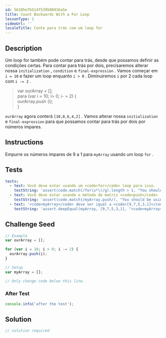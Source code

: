 ```yaml
---
id: 56105e7b514f539506016a5e
title: Count Backwards With a For Loop
lessonType: 1
videoUrl: ''
localeTitle: Conte para trás com um loop for
---
```


## Description
<section id="description"> Um loop for também pode contar para trás, desde que possamos definir as condições certas. Para contar para trás por dois, precisaremos alterar nossa <code>initialization</code> , <code>condition</code> e <code>final-expression</code> . Vamos começar em <code>i = 10</code> e fazer um loop enquanto <code>i &gt; 0</code> . Diminuiremos <code>i</code> por 2 cada loop com <code>i -= 2</code> . <blockquote> var ourArray = []; <br> para (var i = 10; i&gt; 0; i- = 2) { <br> ourArray.push (i); <br> } </blockquote> <code>ourArray</code> agora conterá <code>[10,8,6,4,2]</code> . Vamos alterar nossa <code>initialization</code> e <code>final-expression</code> para que possamos contar para trás por dois por números ímpares. </section>

## Instructions
<section id="instructions"> Empurre os números ímpares de 9 a 1 para <code>myArray</code> usando um loop <code>for</code> . </section>

## Tests
<section id='tests'>

```yml
tests:
  - text: Você deve estar usando um <code>for</code> loop para isso.
    testString: 'assert(code.match(/for\s*\(/g).length > 1, "You should be using a <code>for</code> loop for this.");'
  - text: Você deve estar usando o método de matriz <code>push</code> .
    testString: 'assert(code.match(/myArray.push/), "You should be using the array method <code>push</code>.");'
  - text: '<code>myArray</code> deve ser igual a <code>[9,7,5,3,1]</code> .'
    testString: 'assert.deepEqual(myArray, [9,7,5,3,1], "<code>myArray</code> should equal <code>[9,7,5,3,1]</code>.");'

```

</section>

## Challenge Seed
<section id='challengeSeed'>

<div id='js-seed'>

```js
// Example
var ourArray = [];

for (var i = 10; i > 0; i -= 2) {
  ourArray.push(i);
}

// Setup
var myArray = [];

// Only change code below this line.

```

</div>


### After Test
<div id='js-teardown'>

```js
console.info('after the test');
```

</div>

</section>

## Solution
<section id='solution'>

```js
// solution required
```
</section>
